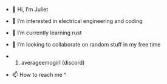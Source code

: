 - 👋 Hi, I’m Juliet
- 👀 I’m interested in electrical engineering and coding 
- 🌱 I’m currently learning rust 
- 💞️ I’m looking to collaborate on random stuff in my free time
- 1. averageemogirl (discord)

-  📫 How to reach me ^

<!---
minecraft420github12123/minecraft420github12123 is a ✨ special ✨ repository because its `README.md` (this file) appears on your GitHub profile.
You can click the Preview link to take a look at your changes.
--->
